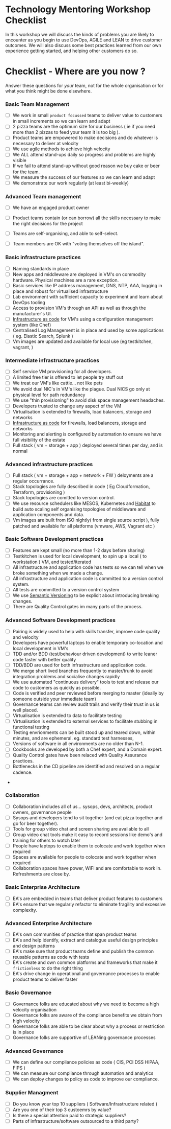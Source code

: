 # Technology Mentoring Workshop Checklist

In this workshop we will discuss the kinds of problems you are likely to encounter as you begin to use DevOps, AGILE and LEAN to drive customer outcomes. We will also discuss some best practices learned from our own experience getting started, and helping other customers do so.

# Checklist - Where are you now ?
Answer these questions for _your_ team, not for the whole organisation or for what you think might be done elsewhere. 

### Basic Team Management

- [ ] We work in small ```product focussed``` teams to deliver value to customers in small increments so we can learn and adapt
- [ ] 2 pizza teams are the optimum size for our business ( ie if you need more than 2 pizzas to feed your team it is too big ).
- [ ] Product teams are empowered to make decisions and do whatever is necessary to deliver at velocity
- [ ] We use [agile](https://en.wikipedia.org/wiki/Agile_software_development) methods to achieve high velocity
- [ ] We ALL attend stand-ups daily so progress and problems are highly visible
- [ ] If we fail to attend stand-up without good reason we buy cake or beer for the team.
- [ ] We measure the success of our features so we can learn and adapt
- [ ] We demonstrate our work regularly (at least bi-weekly)

### Advanced Team management
- [ ] We have an engaged product owner
- [ ] Product teams contain (or can borrow) all the skills necessary to make the right decisions for the project
- [ ] Teams are self-organising, and able to self-select. 
- [ ] Team members are OK with "voting themselves off the island".


### Basic infrastructure practices
- [ ] Naming standards in place
- [ ] New apps and middleware are deployed in VM's on commodity hardware. Physical machines are a rare exception.
- [ ] Basic services like IP address management, DNS, NTP, AAA, logging in place and robust for virtualised infrastructure
- [ ] Lab environment with sufficient capacity to experiment and learn about DevOps tooling
- [ ] Access to provision VM's through an API as well as through the manufacturer's UI.
- [ ] [Infrastructure as code](https://en.wikipedia.org/wiki/Infrastructure_as_Code) for VM's using a configuration management system (like Chef)
- [ ] Centralised Log Management is in place and used by some applications ( eg. Elastic Search, Splunk )
- [ ] Vm images are updated and available for local use (eg testkitchen, vagrant, )

### Intermediate infrastructure practices
- [ ] Self service VM provisioning for all developers.
- [ ] A limited free tier is offered to let people try stuff out
- [ ] We treat our VM's like cattle... not like pets
- [ ] We avoid dual NIC's in VM's like the plague. Dual NICS go only at physical level for path redundancy
- [ ] We use "thin provisioning" to avoid disk space management headaches.
- [ ] Developers trusted to change any aspect of the VM
- [ ] Virtualisation is extended to firewalls, load balancers, storage and networks
- [ ] [Infrastructure as code](https://en.wikipedia.org/wiki/Infrastructure_as_Code) for firewalls, load balancers, storage and networks
- [ ] Monitoring and alerting is configured by automation to ensure we have full visibility of the estate
- [ ] Full stack ( vm + storage + app ) deployed several times per day, and is normal

### Advanced infrastructure practices
- [ ] Full stack ( vm + storage + app + network + FW ) deloyments are a regular occurrance.
- [ ] Stack topologies are fully described in code ( Eg Cloudformation, Terraform, provisioning )
- [ ] Stack topologies are comitted to version control.
- [ ] We use resource schedulers like MESOS, Kubernetes and [Habitat](http://habitat.sh) to build auto scaling self organising topologies of middleware and application components and data.
- [ ] Vm images are built from ISO nightly( from single source script ), fully patched and available for all platforms (vmware, AWS, Vagrant etc )

### Basic Software Development practices
- [ ] Features are kept small (no more than 1-2 days before sharing)
- [ ] Testkitchen is used for local development, to spin up a local ( to workstation ) VM, and tested/iterated
- [ ] All infrastructure and application code has tests so we can tell when we broke something when we made a change.
- [ ] All infrastructure and application code is committed to a version control system.
- [ ] All tests are committed to a version control system
- [ ] We use [Semantic Versioning](http://semver.org) to be explicit about introducing breaking changes.
- [ ] There are Quality Control gates im many parts of the process.

### Advanced Software Development practices
- [ ] Pairing is widely used to help with skills transfer, improve code quality and velocity
- [ ] Developers have powerful laptops to enable temporary co-location and local development in VM's
- [ ] TDD and/or BDD (test/behaviour driven development) to write leaner code faster with better quality
- [ ] TDD/BDD are used for both infrastructure and application code.
- [ ] We merge short lived branches frequently to master/trunk to avoid integration problems and socialise changes rapidly
- [ ] We use automated "continuous delivery" tools to test and release our code to customers as quickly as possible.
- [ ] Code is verified and peer reviewed before merging to master (ideally by someone outside your immediate team)
- [ ] Governance teams can review audit trails and verify their trust in us is well placed.
- [ ] Virtualisation is extended to data to facilitate testing
- [ ] Virtualisation is extended to external services to facilitate stubbing in functional testing
- [ ] Testing envrionments can be built stood up and teared down, within minutes, and are ephemeral. eg. standard test harnesses,
- [ ] Versions of software in all environments are no older than N-1. 
- [ ] Cookbooks are developed by both a Chef expert, and a Domain expert.
- [ ] Quality Control gates have been relaced with Quality Assurance practices.
- [ ] Bottlenecks in the CD pipeline are identified and resolved on a regular cadence. 
- 
### Collaboration
- [ ] Collaboration includes all of us... sysops, devs, architects, product owners, governance people
- [ ] Sysops and developers tend to sit together (and eat pizza together and go for beer together).
- [ ] Tools for group video chat and screen sharing are available to all
- [ ] Group video chat tools make it easy to record sessions like demo's and training for others to watch later
- [ ] People have laptops to enable them to colocate and work together when required
- [ ] Spaces are available for people to colocate and work together when required
- [ ] Collaboration spaces have power, WiFi and are comfortable to work in. Refreshments are close by.

### Basic Enterprise Architecture
- [ ] EA's are embedded in teams that deliver product features to customers
- [ ] EA's ensure that we regularly refactor to eliminate fragility and excessive complexity.

### Advanced Enterprise Architecture
- [ ] EA's own communities of practice that span product teams
- [ ] EA's and help identify, extract and catalogue useful design principles and design patterns
- [ ] EA's make sure that product teams define and publish the common reusable patterns as code with tests
- [ ] EA's create and own common platforms and frameworks that make it ```frictionless``` to do the right thing
- [ ] EA's drive change in operational and governance processes to enable product teams to deliver faster

### Basic Governance
- [ ] Governance folks are educated about why we need to become a high velocity organisation
- [ ] Governance folks are aware of the compliance benefits we obtain from high velocity
- [ ] Governance folks are able to be clear about why a process or restriction is in place
- [ ] Governance folks are supportive of LEANing governance processes

### Advanced Governance
- [ ] We can define our compliance policies as code ( CIS, PCI DSS HIPAA, FIPS )
- [ ] We can measure our compliance through automation and analytics
- [ ] We can deploy changes to policy as code to improve our compliance.

### Supplier Managment
- [ ] Do you know your top 10 suppliers ( Software/Infrastructure related )
- [ ] Are you one of their top 3 custoemrs by value?
- [ ] Is there a special attention paid to strategic suppliers?
- [ ] Parts of infrastructure/software outsourced to a third party?
